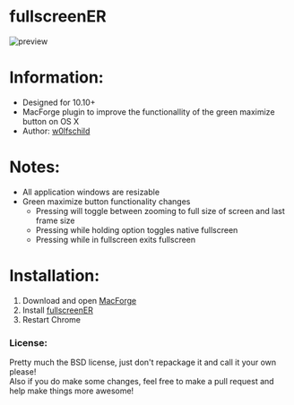 # fullscreenER

![preview](preview.gif)

# Information:

- Designed for 10.10+
- MacForge plugin to improve the functionallity of the green maximize button on OS X
- Author: [w0lfschild](https://github.com/w0lfschild)

# Notes:

- All application windows are resizable
- Green maximize button functionality changes
	- Pressing will toggle between zooming to full size of screen and last frame size
	- Pressing while holding option toggles native fullscreen
	- Pressing while in fullscreen exits fullscreen

# Installation:

1. Download and open [MacForge](https://github.com/w0lfschild/app_updates/raw/master/MacForge/MacForge.zip)
2. Install [fullscreenER](https://www.macenhance.com/mflink?macforge://github.com/w0lfschild/myRepo/raw/master/mytweaks/org.w0lf.fullscreenER)
3. Restart Chrome

### License:
Pretty much the BSD license, just don't repackage it and call it your own please!    
Also if you do make some changes, feel free to make a pull request and help make things more awesome!
